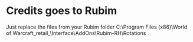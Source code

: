 # Credits goes to Rubim

Just replace the files from your Rubim folder
C:\Program Files (x86)\World of Warcraft\_retail_\Interface\AddOns\Rubim-RH\Rotations
